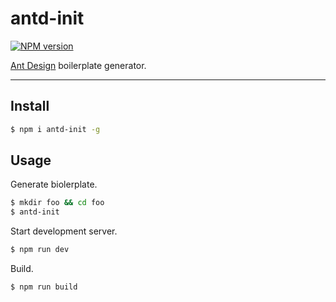 # antd-init

[![NPM version](https://img.shields.io/npm/v/antd-init.svg?style=flat)](https://npmjs.org/package/antd-init)

[Ant Design](https://github.com/ant-design/ant-design) boilerplate generator.

----

## Install

```bash
$ npm i antd-init -g
```

## Usage

Generate biolerplate.

```bash
$ mkdir foo && cd foo
$ antd-init
```

Start development server.

```bash
$ npm run dev
```

Build.

```bash
$ npm run build
```
